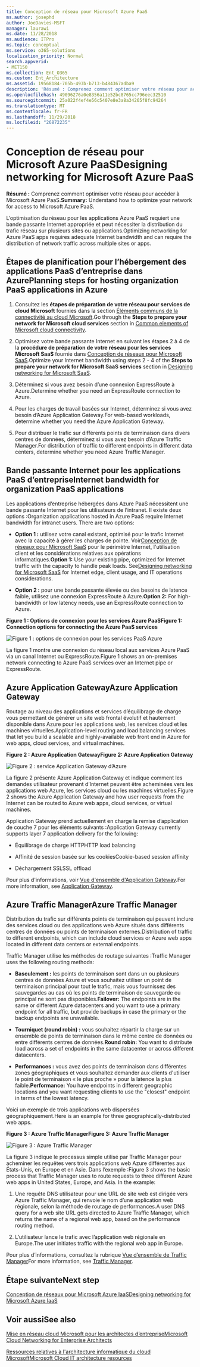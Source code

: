 ```yaml
---
title: Conception de réseau pour Microsoft Azure PaaS
ms.author: josephd
author: JoeDavies-MSFT
manager: laurawi
ms.date: 11/28/2018
ms.audience: ITPro
ms.topic: conceptual
ms.service: o365-solutions
localization_priority: Normal
search.appverid:
- MET150
ms.collection: Ent_O365
ms.custom: Ent_Architecture
ms.assetid: 19568184-705b-493b-b713-b484367adba9
description: 'Résumé : Comprenez comment optimiser votre réseau pour accéder à Microsoft Azure PaaS.'
ms.openlocfilehash: 49096276a0e8356a11e52bc8765cc796eec32510
ms.sourcegitcommit: 25a022f4ef4e56c5407e8e3a8a34265f8fc94264
ms.translationtype: MT
ms.contentlocale: fr-FR
ms.lasthandoff: 11/29/2018
ms.locfileid: "26872235"
---
```

# <a name="designing-networking-for-microsoft-azure-paas"></a><span data-ttu-id="55c78-103">Conception de réseau pour Microsoft Azure PaaS</span><span class="sxs-lookup"><span data-stu-id="55c78-103">Designing networking for Microsoft Azure PaaS</span></span>

 <span data-ttu-id="55c78-104">**Résumé :** Comprenez comment optimiser votre réseau pour accéder à Microsoft Azure PaaS.</span><span class="sxs-lookup"><span data-stu-id="55c78-104">**Summary:** Understand how to optimize your network for access to Microsoft Azure PaaS.</span></span>
  
<span data-ttu-id="55c78-105">L’optimisation du réseau pour les applications Azure PaaS requiert une bande passante Internet appropriée et peut nécessiter la distribution du trafic réseau sur plusieurs sites ou applications.</span><span class="sxs-lookup"><span data-stu-id="55c78-105">Optimizing networking for Azure PaaS apps requires adequate Internet bandwidth and can require the distribution of network traffic across multiple sites or apps.</span></span>
  
## <a name="planning-steps-for-hosting-organization-paas-applications-in-azure"></a><span data-ttu-id="55c78-106">Étapes de planification pour l’hébergement des applications PaaS d’entreprise dans Azure</span><span class="sxs-lookup"><span data-stu-id="55c78-106">Planning steps for hosting organization PaaS applications in Azure</span></span>

1. <span data-ttu-id="55c78-107">Consultez les **étapes de préparation de votre réseau pour services de cloud Microsoft** fournies dans la section [Éléments communs de la connectivité au cloud Microsoft](common-elements-of-microsoft-cloud-connectivity.md).</span><span class="sxs-lookup"><span data-stu-id="55c78-107">Go through the **Steps to prepare your network for Microsoft cloud services** section in [Common elements of Microsoft cloud connectivity](common-elements-of-microsoft-cloud-connectivity.md).</span></span>
    
2. <span data-ttu-id="55c78-108">Optimisez votre bande passante Internet en suivant les étapes 2 à 4 de la **procédure de préparation de votre réseau pour les services Microsoft SaaS** fournie dans [Conception de réseaux pour Microsoft SaaS](designing-networking-for-microsoft-saas.md).</span><span class="sxs-lookup"><span data-stu-id="55c78-108">Optimize your Internet bandwidth using steps 2 - 4 of the **Steps to prepare your network for Microsoft SaaS services** section in [Designing networking for Microsoft SaaS](designing-networking-for-microsoft-saas.md).</span></span>
    
3. <span data-ttu-id="55c78-109">Déterminez si vous avez besoin d’une connexion ExpressRoute à Azure.</span><span class="sxs-lookup"><span data-stu-id="55c78-109">Determine whether you need an ExpressRoute connection to Azure.</span></span>
    
4. <span data-ttu-id="55c78-110">Pour les charges de travail basées sur Internet, déterminez si vous avez besoin d’Azure Application Gateway.</span><span class="sxs-lookup"><span data-stu-id="55c78-110">For web-based workloads, determine whether you need the Azure Application Gateway.</span></span>
    
5. <span data-ttu-id="55c78-111">Pour distribuer le trafic sur différents points de terminaison dans divers centres de données, déterminez si vous avez besoin d’Azure Traffic Manager.</span><span class="sxs-lookup"><span data-stu-id="55c78-111">For distribution of traffic to different endpoints in different data centers, determine whether you need Azure Traffic Manager.</span></span>
    
## <a name="internet-bandwidth-for-organization-paas-applications"></a><span data-ttu-id="55c78-112">Bande passante Internet pour les applications PaaS d’entreprise</span><span class="sxs-lookup"><span data-stu-id="55c78-112">Internet bandwidth for organization PaaS applications</span></span>

<span data-ttu-id="55c78-p101">Les applications d’entreprise hébergées dans Azure PaaS nécessitent une bande passante Internet pour les utilisateurs de l’intranet. Il existe deux options :</span><span class="sxs-lookup"><span data-stu-id="55c78-p101">Organization applications hosted in Azure PaaS require Internet bandwidth for intranet users. There are two options:</span></span>
  
- <span data-ttu-id="55c78-p102">**Option 1 :** utilisez votre canal existant, optimisé pour le trafic Internet avec la capacité à gérer les charges de pointe. Voir[Conception de réseaux pour Microsoft SaaS](designing-networking-for-microsoft-saas.md) pour le périmètre Internet, l'utilisation client et les considérations relatives aux opérations informatiques.</span><span class="sxs-lookup"><span data-stu-id="55c78-p102">**Option 1:** Use your existing pipe, optimized for Internet traffic with the capacity to handle peak loads. See[Designing networking for Microsoft SaaS](designing-networking-for-microsoft-saas.md) for Internet edge, client usage, and IT operations considerations.</span></span>
    
- <span data-ttu-id="55c78-117">**Option 2 :** pour une bande passante élevée ou des besoins de latence faible, utilisez une connexion ExpressRoute à Azure.</span><span class="sxs-lookup"><span data-stu-id="55c78-117">**Option 2:** For high-bandwidth or low latency needs, use an ExpressRoute connection to Azure.</span></span>
    
<span data-ttu-id="55c78-118">**Figure 1 : Options de connexion pour les services Azure PaaS**</span><span class="sxs-lookup"><span data-stu-id="55c78-118">**Figure 1: Connection options for connecting the Azure PaaS services**</span></span>

![Figure 1 : options de connexion pour les services PaaS Azure](media/Network-Poster/PaaS1.png)
  
<span data-ttu-id="55c78-120">La figure 1 montre une connexion du réseau local aux services Azure PaaS via un canal Internet ou ExpressRoute.</span><span class="sxs-lookup"><span data-stu-id="55c78-120">Figure 1 shows an on-premises network connecting to Azure PaaS services over an Internet pipe or ExpressRoute.</span></span>
  
## <a name="azure-application-gateway"></a><span data-ttu-id="55c78-121">Azure Application Gateway</span><span class="sxs-lookup"><span data-stu-id="55c78-121">Azure Application Gateway</span></span>

<span data-ttu-id="55c78-122">Routage au niveau des applications et services d’équilibrage de charge vous permettant de générer un site web frontal évolutif et hautement disponible dans Azure pour les applications web, les services cloud et les machines virtuelles.</span><span class="sxs-lookup"><span data-stu-id="55c78-122">Application-level routing and load balancing services that let you build a scalable and highly-available web front end in Azure for web apps, cloud services, and virtual machines.</span></span> 
  
<span data-ttu-id="55c78-123">**Figure 2 : Azure Application Gateway**</span><span class="sxs-lookup"><span data-stu-id="55c78-123">**Figure 2: Azure Application Gateway**</span></span>

![Figure 2 : service Application Gateway d’Azure](media/Network-Poster/PaaS2.png)
  
<span data-ttu-id="55c78-125">La figure 2 présente Azure Application Gateway et indique comment les demandes utilisateur provenant d’Internet peuvent être acheminées vers les applications web Azure, les services cloud ou les machines virtuelles.</span><span class="sxs-lookup"><span data-stu-id="55c78-125">Figure 2 shows the Azure Application Gateway and how user requests from the Internet can be routed to Azure web apps, cloud services, or virtual machines.</span></span>
  
<span data-ttu-id="55c78-126">Application Gateway prend actuellement en charge la remise d’application de couche 7 pour les éléments suivants :</span><span class="sxs-lookup"><span data-stu-id="55c78-126">Application Gateway currently supports layer 7 application delivery for the following:</span></span>
  
- <span data-ttu-id="55c78-127">Équilibrage de charge HTTP</span><span class="sxs-lookup"><span data-stu-id="55c78-127">HTTP load balancing</span></span>
    
- <span data-ttu-id="55c78-128">Affinité de session basée sur les cookies</span><span class="sxs-lookup"><span data-stu-id="55c78-128">Cookie-based session affinity</span></span>
    
- <span data-ttu-id="55c78-129">Déchargement SSL</span><span class="sxs-lookup"><span data-stu-id="55c78-129">SSL offload</span></span>
    
<span data-ttu-id="55c78-130">Pour plus d'informations, voir [Vue d'ensemble d'Application Gateway](https://docs.microsoft.com/azure/application-gateway/application-gateway-introduction).</span><span class="sxs-lookup"><span data-stu-id="55c78-130">For more information, see [Application Gateway](https://docs.microsoft.com/azure/application-gateway/application-gateway-introduction).</span></span>
  
## <a name="azure-traffic-manager"></a><span data-ttu-id="55c78-131">Azure Traffic Manager</span><span class="sxs-lookup"><span data-stu-id="55c78-131">Azure Traffic Manager</span></span>

<span data-ttu-id="55c78-132">Distribution du trafic sur différents points de terminaison qui peuvent inclure des services cloud ou des applications web Azure situés dans différents centres de données ou points de terminaison externes.</span><span class="sxs-lookup"><span data-stu-id="55c78-132">Distribution of traffic to different endpoints, which can include cloud services or Azure web apps located in different data centers or external endpoints.</span></span>
  
<span data-ttu-id="55c78-133">Traffic Manager utilise les méthodes de routage suivantes :</span><span class="sxs-lookup"><span data-stu-id="55c78-133">Traffic Manager uses the following routing methods:</span></span>
  
- <span data-ttu-id="55c78-134">**Basculement :** les points de terminaison sont dans un ou plusieurs centres de données Azure et vous souhaitez utiliser un point de terminaison principal pour tout le trafic, mais vous fournissez des sauvegardes au cas où les points de terminaison de sauvegarde ou principal ne sont pas disponibles.</span><span class="sxs-lookup"><span data-stu-id="55c78-134">**Failover:** The endpoints are in the same or different Azure datacenters and you want to use a primary endpoint for all traffic, but provide backups in case the primary or the backup endpoints are unavailable.</span></span>
    
- <span data-ttu-id="55c78-135">**Tourniquet (round robin) :** vous souhaitez répartir la charge sur un ensemble de points de terminaison dans le même centre de données ou entre différents centres de données.</span><span class="sxs-lookup"><span data-stu-id="55c78-135">**Round robin:** You want to distribute load across a set of endpoints in the same datacenter or across different datacenters.</span></span>
    
- <span data-ttu-id="55c78-136">**Performances :** vous avez des points de terminaison dans différentes zones géographiques et vous souhaitez demander aux clients d'utiliser le point de terminaison « le plus proche » pour la latence la plus faible.</span><span class="sxs-lookup"><span data-stu-id="55c78-136">**Performance:** You have endpoints in different geographic locations and you want requesting clients to use the "closest" endpoint in terms of the lowest latency.</span></span>
    
<span data-ttu-id="55c78-137">Voici un exemple de trois applications web dispersées géographiquement.</span><span class="sxs-lookup"><span data-stu-id="55c78-137">Here is an example for three geographically-distributed web apps.</span></span>
  
<span data-ttu-id="55c78-138">**Figure 3 : Azure Traffic Manager**</span><span class="sxs-lookup"><span data-stu-id="55c78-138">**Figure 3: Azure Traffic Manager**</span></span>

![Figure 3 : Azure Traffic Manager](media/Network-Poster/PaaS3.png)
  
<span data-ttu-id="55c78-p103">La figure 3 indique le processus simple utilisé par Traffic Manager pour acheminer les requêtes vers trois applications web Azure différentes aux États-Unis, en Europe et en Asie. Dans l’exemple :</span><span class="sxs-lookup"><span data-stu-id="55c78-p103">Figure 3 shows the basic process that Traffic Manager uses to route requests to three different Azure web apps in United States, Europe, and Asia. In the example:</span></span>
  
1. <span data-ttu-id="55c78-142">Une requête DNS utilisateur pour une URL de site web est dirigée vers Azure Traffic Manager, qui renvoie le nom d’une application web régionale, selon la méthode de routage de performances.</span><span class="sxs-lookup"><span data-stu-id="55c78-142">A user DNS query for a web site URL gets directed to Azure Traffic Manager, which returns the name of a regional web app, based on the performance routing method.</span></span>
    
2. <span data-ttu-id="55c78-143">L’utilisateur lance le trafic avec l’application web régionale en Europe.</span><span class="sxs-lookup"><span data-stu-id="55c78-143">The user initiates traffic with the regional web app in Europe.</span></span>
    
<span data-ttu-id="55c78-144">Pour plus d’informations, consultez la rubrique [Vue d’ensemble de Traffic Manager](https://docs.microsoft.com/azure/traffic-manager/traffic-manager-overview)</span><span class="sxs-lookup"><span data-stu-id="55c78-144">For more information, see [Traffic Manager](https://docs.microsoft.com/azure/traffic-manager/traffic-manager-overview).</span></span>

## <a name="next-step"></a><span data-ttu-id="55c78-145">Étape suivante</span><span class="sxs-lookup"><span data-stu-id="55c78-145">Next step</span></span>

[<span data-ttu-id="55c78-146">Conception de réseaux pour Microsoft Azure IaaS</span><span class="sxs-lookup"><span data-stu-id="55c78-146">Designing networking for Microsoft Azure IaaS</span></span>](designing-networking-for-microsoft-azure-iaas.md)
 
## <a name="see-also"></a><span data-ttu-id="55c78-147">Voir aussi</span><span class="sxs-lookup"><span data-stu-id="55c78-147">See also</span></span>

[<span data-ttu-id="55c78-148">Mise en réseau cloud Microsoft pour les architectes d’entreprise</span><span class="sxs-lookup"><span data-stu-id="55c78-148">Microsoft Cloud Networking for Enterprise Architects</span></span>](microsoft-cloud-networking-for-enterprise-architects.md)
  
[<span data-ttu-id="55c78-149">Ressources relatives à l'architecture informatique du cloud Microsoft</span><span class="sxs-lookup"><span data-stu-id="55c78-149">Microsoft Cloud IT architecture resources</span></span>](microsoft-cloud-it-architecture-resources.md)

